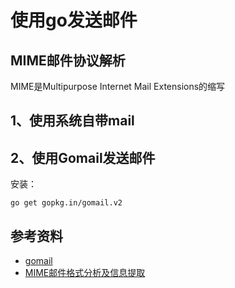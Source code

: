 # 使用go发送邮件



## MIME邮件协议解析

MIME是Multipurpose Internet Mail Extensions的缩写





## 1、使用系统自带mail



## 2、使用Gomail发送邮件

安装：

```
go get gopkg.in/gomail.v2
```










## 参考资料

- [gomail](https://github.com/go-gomail/gomail)
- [MIME邮件格式分析及信息提取](https://blog.csdn.net/xjbclz/article/details/51912725)